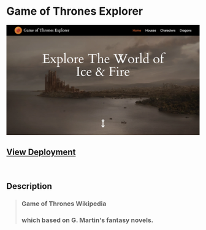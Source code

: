 # Game of Thrones Explorer

![Website Preview](/public/home/got-work.webp)

## [View Deployment](https://got-explorer.vercel.app/)

<br/>

## Description

> ### Game of Thrones Wikipedia
>
> ### which based on G. Martin&apos;s fantasy novels.

